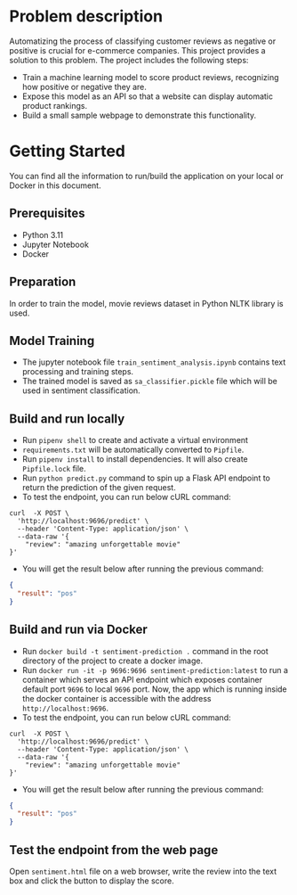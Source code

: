# Problem description

Automatizing the process of classifying customer reviews as negative or positive is crucial for e-commerce companies.  This project provides a solution to this problem. The project includes the following steps: 

- Train a machine learning model to score product reviews, recognizing how positive or negative they are.
- Expose this model as an API so that a website can display automatic product rankings.
- Build a small sample webpage to demonstrate this functionality.


# Getting Started

You can find all the information to run/build the application on your local or Docker in this document.

## Prerequisites

- Python 3.11
- Jupyter Notebook
- Docker

## Preparation

In order to train the model, movie reviews dataset in Python NLTK library is used.


## Model Training
- The jupyter notebook file `train_sentiment_analysis.ipynb` contains text processing and training steps. 
- The trained model is saved as `sa_classifier.pickle` file which will be used in sentiment classification.

## Build and run locally

- Run `pipenv shell` to create and activate a virtual environment
- `requirements.txt` will be automatically converted to `Pipfile`.
- Run `pipenv install` to install dependencies. It will also create `Pipfile.lock` file.
- Run `python predict.py` command to spin up a Flask API endpoint to return the prediction of the given request.
- To test the endpoint, you can run below cURL command:

```shell
curl  -X POST \
  'http://localhost:9696/predict' \
  --header 'Content-Type: application/json' \
  --data-raw '{
    "review": "amazing unforgettable movie"
}'
```

- You will get the result below after running the previous command:

```json
{
  "result": "pos"
}
```

## Build and run via Docker

- Run `docker build -t sentiment-prediction .` command in the root directory of the project to create a docker image.
- Run `docker run -it -p 9696:9696 sentiment-prediction:latest` to run a container which serves an API endpoint which exposes container default port `9696` to local `9696` port. Now, the app which is running inside the docker container is accessible with the address `http://localhost:9696`.
- To test the endpoint, you can run below cURL command:

```shell
curl  -X POST \
  'http://localhost:9696/predict' \
  --header 'Content-Type: application/json' \
  --data-raw '{
    "review": "amazing unforgettable movie"
}'
```

- You will get the result below after running the previous command:

```json
{
  "result": "pos"
}
```
## Test the endpoint from the web page

Open `sentiment.html` file on a web browser, write the review into the text box and click the button to display the score.